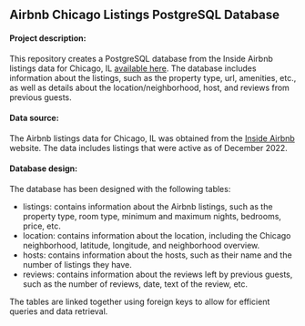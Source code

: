 ## Airbnb Chicago Listings PostgreSQL Database


#### Project description: 

This repository creates a PostgreSQL database from the Inside Airbnb listings data for Chicago, IL [available here](http://insideairbnb.com/get-the-data/). The database includes information about the listings, such as the property type, url, amenities, etc., as well as details about the location/neighborhood, host, and reviews from previous guests.

#### Data source: 
The Airbnb listings data for Chicago, IL was obtained from the [Inside Airbnb](http://insideairbnb.com/chicago) website. The data includes listings that were active as of December 2022.


#### Database design: 
The database has been designed with the following tables:

- listings: contains information about the Airbnb listings, such as the property type, room type, minimum and maximum nights, bedrooms, price, etc.
- location: contains information about the location, including the Chicago neighborhood, latitude, longitude, and neighborhood overview.
- hosts: contains information about the hosts, such as their name and the number of listings they have.
- reviews: contains information about the reviews left by previous guests, such as the number of reviews, date, text of the review, etc.

The tables are linked together using foreign keys to allow for efficient queries and data retrieval.